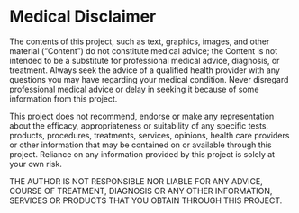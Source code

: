 # Medical Disclaimer

The contents of this project, such as text, graphics, images, and other material (“Content”) do not constitute medical advice; the Content is not intended to be a substitute for professional medical advice, diagnosis, or treatment. Always seek the advice of a qualified health provider with any questions you may have regarding your medical condition. Never disregard professional medical advice or delay in seeking it because of some information from this project.

This project does not recommend, endorse or make any representation about the efficacy, appropriateness or suitability of any specific tests, products, procedures, treatments, services, opinions, health care providers or other information that may be contained on or available through this project. Reliance on any information provided by this project is solely at your own risk.

THE AUTHOR IS NOT RESPONSIBLE NOR LIABLE FOR ANY ADVICE, COURSE OF TREATMENT, DIAGNOSIS OR ANY OTHER INFORMATION, SERVICES OR PRODUCTS THAT YOU OBTAIN THROUGH THIS PROJECT.
